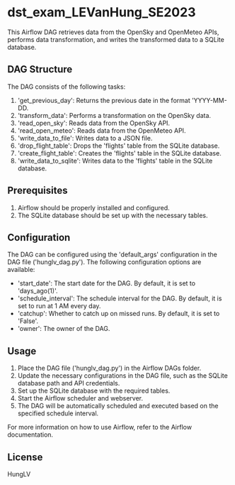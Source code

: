 # dst_exam_LEVanHung_SE2023

This Airflow DAG retrieves data from the OpenSky and OpenMeteo APIs, performs data transformation, and writes the transformed data to a SQLite database.

## DAG Structure

The DAG consists of the following tasks:

1. 'get_previous_day': Returns the previous date in the format 'YYYY-MM-DD.
2. 'transform_data': Performs a transformation on the OpenSky data.
3. 'read_open_sky': Reads data from the OpenSky API.
4. 'read_open_meteo': Reads data from the OpenMeteo API.
5. 'write_data_to_file': Writes data to a JSON file.
6. 'drop_flight_table': Drops the 'flights' table from the SQLite database.
7. 'create_flight_table': Creates the 'flights' table in the SQLite database.
8. 'write_data_to_sqlite': Writes data to the 'flights' table in the SQLite database.

## Prerequisites
1. Airflow should be properly installed and configured.
2. The SQLite database should be set up with the necessary tables.

## Configuration
The DAG can be configured using the 'default_args' configuration in the DAG file ('hunglv_dag.py'). The following configuration options are available:

- 'start_date': The start date for the DAG. By default, it is set to 'days_ago(1)'.
- 'schedule_interval': The schedule interval for the DAG. By default, it is set to run at 1 AM every day.
- 'catchup': Whether to catch up on missed runs. By default, it is set to 'False'.
- 'owner': The owner of the DAG.

## Usage
1. Place the DAG file ('hunglv_dag.py') in the Airflow DAGs folder.
2. Update the necessary configurations in the DAG file, such as the SQLite database path and API credentials.
3. Set up the SQLite database with the required tables.
4. Start the Airflow scheduler and webserver.
5. The DAG will be automatically scheduled and executed based on the specified schedule interval.

For more information on how to use Airflow, refer to the Airflow documentation.

## License
HungLV

